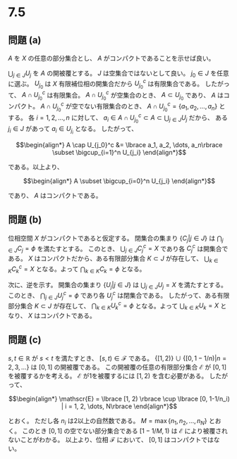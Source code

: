 # 7.5

## 問題 (a)

$A$ を $X$ の任意の部分集合とし、 $A$ がコンパクトであることを示せば良い。

$\bigcup_{j \in J}U_j$ を $A$ の開被覆とする。
$J$ は空集合ではないとして良い。
$j_0 \in J$ を任意に選ぶ。
$U_{j_0}$ は $X$ 有限補位相の開集合だから $U_{j_0}^c$ は有限集合である。
したがって、 $A \cap U_{j_0}^c$ は有限集合。
$A \cap U_{j_0}^c$ が空集合のとき、 $A \subset U_{j_0}$ であり、 $A$ はコンパクト。
$A \cap U_{j_0}^c$ が空でない有限集合のとき、 $A \cap U_{j_0}^c =\lbrace a_1, a_2, \dots, a_n\rbrace$ とする。
各 $i=1, 2, \dots, n$ に対して、 $a_i \in A \cap U_{j_0}^c \subset A \subset \bigcup_{j \in J} U_j$ だから、
ある $j_i \in J$ があって $a_i \in U_{j_i}$ となる。
したがって、 

$$\begin{align*}
A \cap U_{j_0}^c &= \lbrace a_1, a_2, \dots, a_n\rbrace \subset \bigcup_{i=1}^n U_{j_i}
\end{align*}$$

である。以上より、

$$\begin{align*}
A \subset \bigcup_{i=0}^n U_{j_i}
\end{align*}$$

であり、 $A$ はコンパクトである。

## 問題 (b)

位相空間 $X$ がコンパクトであると仮定する。 閉集合の集まり $\lbrace C_j | j \in J\rbrace$ は $\bigcap_{j\in J} C_j = \phi$ を満たすとする。
このとき、 $\bigcup_{j\in J} C_j^c = X$ であり各 $C_j^c$ は開集合である。 
$X$ はコンパクトだから、ある有限部分集合 $K \subset J$ が存在して、
$\bigcup_{k \in K} C_k^c = X$ となる。よって $\bigcap_{k\in K} C_k = \phi$ となる。

次に、逆を示す。
開集合の集まり $\lbrace U_j | j \in J\rbrace$ は $\bigcup_{j\in J} U_j = X$ を満たすとする。
このとき、 $\bigcap_{j\in J} U_j^c = \phi$ であり各 $U_j^c$ は閉集合である。 
したがって、ある有限部分集合 $K \subset J$ が存在して、
$\bigcap_{k \in K} U_k^c = \phi$ となる。よって $\bigcup_{k\in K} U_k = X$ となり、 $X$ はコンパクトである。

## 問題 (c)

$s, t \in \mathbb{R}$ が $s < t$ を満たすとき、 $[s, t) \in \mathscr{F}$ である。
$\lbrace [1, 2)\rbrace \cup \lbrace [0, 1-1/n) | n = 2, 3, \dots\rbrace$ は $[0, 1]$ の開被覆である。
この開被覆の任意の有限部分集合 $\mathscr{E}$ が $[0, 1]$ を被覆するかを考える。
$\mathscr{E}$ が1を被覆するには $[1, 2)$ を含む必要がある。
したがって、

$$\begin{align*}
\mathscr{E} = \lbrace [1, 2) \rbrace \cup \lbrace [0, 1-1/n_i) | i = 1, 2, \dots, N\rbrace
\end{align*}$$

とおく。
ただし各 $n_i$ は2以上の自然数である。
$M = \max \lbrace n_1, n_2, \dots, n_N\rbrace$ とおく。
このとき $[0, 1]$ の空でない部分集合である $[1-1/M, 1)$ は $\mathscr{E}$ により被覆されないことがわかる。
以上より、位相 $\mathscr{F}$ において、 $[0, 1]$ はコンパクトではない。
